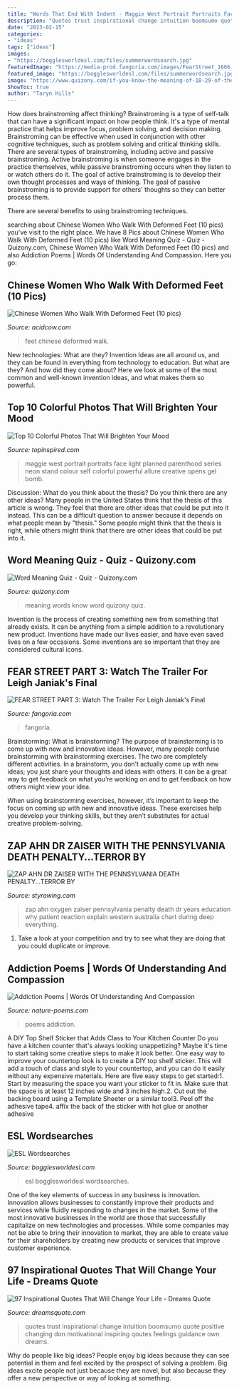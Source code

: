 ```yaml
---
title: "Words That End With Indent - Maggie West Portrait Portraits Face Light Planned Parenthood Series Neon Stand Colour Self Colorful Powerful Allure Creative Opens Gel Bomb"
description: "Quotes trust inspirational change intuition boomsumo quote positive changing don motivational inspiring qoutes feelings guidance own dreams"
date: "2023-02-15"
categories:
- "ideas"
tags: ["ideas"]
images:
- "https://bogglesworldesl.com/files/summerwordsearch.jpg"
featuredImage: "https://media-prod.fangoria.com/images/FearStreet_1666_Main_Payoff_Vertical_27x40_RGB_.original.jpg"
featured_image: "https://bogglesworldesl.com/files/summerwordsearch.jpg"
image: "https://www.quizony.com/if-you-know-the-meaning-of-18-29-of-these-words-you-re-a-brainiac/imageForSharing.png"
ShowToc: true
author: "Taryn Hills"
---
```



How does brainstroming affect thinking?
Brainstroming is a type of self-talk that can have a significant impact on how people think. It's a type of mental practice that helps improve focus, problem solving, and decision making. Brainstroming can be effective when used in conjunction with other cognitive techniques, such as problem solving and critical thinking skills.
There are several types of brainstroming, including active and passive brainstroming. Active brainstroming is when someone engages in the practice themselves, while passive brainstroming occurs when they listen to or watch others do it. The goal of active brainstroming is to develop their own thought processes and ways of thinking. The goal of passive brainstroming is to provide support for others' thoughts so they can better process them.

There are several benefits to using brainstroming techniques.

	

		
searching about Chinese Women Who Walk With Deformed Feet (10 pics) you've visit to the right place. We have 8 Pics about Chinese Women Who Walk With Deformed Feet (10 pics) like Word Meaning Quiz - Quiz - Quizony.com, Chinese Women Who Walk With Deformed Feet (10 pics) and also Addiction Poems | Words Of Understanding And Compassion. Here you go:
		
    
## Chinese Women Who Walk With Deformed Feet (10 Pics)

<img loading=lazy src="https://cdn.acidcow.com/pics/20170424/chinese_women_deformed_feet_06.jpg" onerror="this.onerror=null;this.src='https://tse3.mm.bing.net/th?id=OIP.nmyHccgBXsWUDC5jXLDZ2QHaEn&amp;pid=15.1';" alt="Chinese Women Who Walk With Deformed Feet (10 pics)">

_Source: acidcow.com_

>feet chinese deformed walk. 

	

New technologies: What are they?
Invention Ideas are all around us, and they can be found in everything from technology to education. But what are they? And how did they come about? Here we look at some of the most common and well-known invention ideas, and what makes them so powerful.

    
## Top 10 Colorful Photos That Will Brighten Your Mood

<img loading=lazy src="https://www.topinspired.com/wp-content/uploads/2014/01/portrait-.jpg" onerror="this.onerror=null;this.src='https://tse1.mm.bing.net/th?id=OIP.c1-FbCSK7k_H92aJv415VAHaKz&amp;pid=15.1';" alt="Top 10 Colorful Photos That Will Brighten Your Mood">

_Source: topinspired.com_

>maggie west portrait portraits face light planned parenthood series neon stand colour self colorful powerful allure creative opens gel bomb. 

	

Discussion: What do you think about the thesis? Do you think there are any other ideas?
Many people in the United States think that the thesis of this article is wrong. They feel that there are other ideas that could be put into it instead. This can be a difficult question to answer because it depends on what people mean by "thesis." Some people might think that the thesis is right, while others might think that there are other ideas that could be put into it.

    
## Word Meaning Quiz - Quiz - Quizony.com

<img loading=lazy src="https://www.quizony.com/if-you-know-the-meaning-of-18-29-of-these-words-you-re-a-brainiac/imageForSharing.png" onerror="this.onerror=null;this.src='https://tse1.mm.bing.net/th?id=OIP.6iioH-1PK-3T3QyLnVB5rgHaD4&amp;pid=15.1';" alt="Word Meaning Quiz - Quiz - Quizony.com">

_Source: quizony.com_

>meaning words know word quizony quiz. 

	

Invention is the process of creating something new from something that already exists. It can be anything from a simple addition to a revolutionary new product. Inventions have made our lives easier, and have even saved lives on a few occasions. Some inventions are so important that they are considered cultural icons.

    
## FEAR STREET PART 3: Watch The Trailer For Leigh Janiak&#039;s Final

<img loading=lazy src="https://media-prod.fangoria.com/images/FearStreet_1666_Main_Payoff_Vertical_27x40_RGB_.original.jpg" onerror="this.onerror=null;this.src='https://tse4.mm.bing.net/th?id=OIP.uqO8IRAwsGUp84OGYHG7LAHaK-&amp;pid=15.1';" alt="FEAR STREET PART 3: Watch The Trailer For Leigh Janiak&#039;s Final">

_Source: fangoria.com_

>fangoria. 

	

Brainstorming: What is brainstorming?
The purpose of brainstorming is to come up with new and innovative ideas. However, many people confuse brainstorming with brainstorming exercises. The two are completely different activities.
In a brainstorm, you don’t actually come up with new ideas; you just share your thoughts and ideas with others. It can be a great way to get feedback on what you’re working on and to get feedback on how others might view your idea.

When using brainstorming exercises, however, it’s important to keep the focus on coming up with new and innovative ideas. These exercises help you develop your thinking skills, but they aren’t substitutes for actual creative problem-solving.

    
## ZAP AHN DR ZAISER WITH THE PENNSYLVANIA DEATH PENALTY...TERROR BY

<img loading=lazy src="http://www.styrowing.com/images/FACEFACTS.jpg" onerror="this.onerror=null;this.src='https://tse4.mm.bing.net/th?id=OIP.kNqrhIxToa7xOPJxFsvt-AHaEj&amp;pid=15.1';" alt="ZAP AHN DR ZAISER WITH THE PENNSYLVANIA DEATH PENALTY...TERROR BY">

_Source: styrowing.com_

>zap ahn oxygen zaiser pennsylvania penalty death dr years education why patient reaction explain western australia chart during deep everything. 

	

1. Take a look at your competition and try to see what they are doing that you could duplicate or improve.

    
## Addiction Poems | Words Of Understanding And Compassion

<img loading=lazy src="https://www.nature-poems.com/images/gotta1.jpg" onerror="this.onerror=null;this.src='https://tse3.mm.bing.net/th?id=OIP.8awsS_V-_Z488PtLmgK_egHaL0&amp;pid=15.1';" alt="Addiction Poems | Words Of Understanding And Compassion">

_Source: nature-poems.com_

>poems addiction. 

	

A DIY Top Shelf Sticker that Adds Class to Your Kitchen Counter
Do you have a kitchen counter that's always looking unappetizing? Maybe it's time to start taking some creative steps to make it look better. One easy way to improve your countertop look is to create a DIY top shelf sticker. This will add a touch of class and style to your countertop, and you can do it easily without any expensive materials. Here are five easy steps to get started:1. Start by measuring the space you want your sticker to fit in. Make sure that the space is at least 12 inches wide and 3 inches high.2. Cut out the backing board using a Template Sheeter or a similar tool3. Peel off the adhesive tape4. affix the back of the sticker with hot glue or another adhesive
    
## ESL Wordsearches

<img loading=lazy src="https://bogglesworldesl.com/files/summerwordsearch.jpg" onerror="this.onerror=null;this.src='https://tse2.mm.bing.net/th?id=OIP.-ZPtjs2VcOwyMgEnQ-BZGQHaKL&amp;pid=15.1';" alt="ESL Wordsearches">

_Source: bogglesworldesl.com_

>esl bogglesworldesl wordsearches. 

	

One of the key elements of success in any business is innovation. Innovation allows businesses to constantly improve their products and services while fluidly responding to changes in the market. Some of the most innovative businesses in the world are those that successfully capitalize on new technologies and processes. While some companies may not be able to bring their innovation to market, they are able to create value for their shareholders by creating new products or services that improve customer experience.

    
## 97 Inspirational Quotes That Will Change Your Life - Dreams Quote

<img loading=lazy src="http://www.dreamsquote.com/wp-content/uploads/2019/03/97-Inspirational-Quotes-That-Will-Change-Your-Life-058.jpg" onerror="this.onerror=null;this.src='https://tse2.mm.bing.net/th?id=OIP.gFOivMXk_oYFGQ87shif7wHaKD&amp;pid=15.1';" alt="97 Inspirational Quotes That Will Change Your Life - Dreams Quote">

_Source: dreamsquote.com_

>quotes trust inspirational change intuition boomsumo quote positive changing don motivational inspiring qoutes feelings guidance own dreams. 

	

Why do people like big ideas?
People enjoy big ideas because they can see potential in them and feel excited by the prospect of solving a problem. Big ideas excite people not just because they are novel, but also because they offer a new perspective or way of looking at something.

